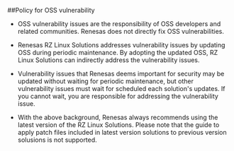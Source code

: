 ##Policy for OSS vulnerability 

* OSS vulnerability issues are the responsibility of OSS developers and related communities. Renesas does not directly fix OSS vulnerabilities.

* Renesas RZ Linux Solutions addresses vulnerability issues by updating OSS during periodic maintenance. By adopting the updated OSS, RZ Linux Solutions can indirectly address the vulnerability issues.

* Vulnerability issues that Renesas deems important for security may be updated without waiting for periodic maintenance, but other vulnerability issues must wait for scheduled each solution's updates. If you cannot wait, you are responsible for addressing the vulnerability issue.

* With the above background, Renesas always recommends using the latest version of the RZ Linux Solutions. Please note that the guide to apply patch files included in latest version solutions to previous version solusions is not supported.
